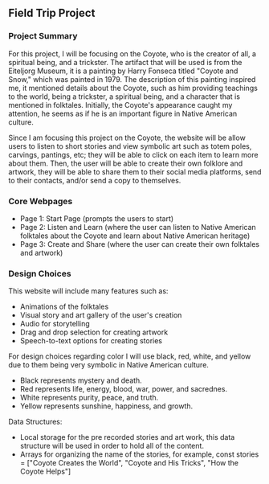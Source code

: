 ## Field Trip Project
### Project Summary 
For this project, I will be focusing on the Coyote, who is the creator of all, a spiritual being, and a trickster. The artifact that will be used is from the Eiteljorg Museum, it is a painting by Harry Fonseca titled "Coyote and Snow," which was painted in 1979. The description of this painting inspired me, it mentioned details about the Coyote, such as him providing teachings to the world, being a trickster, a spiritual being, and a character that is mentioned in folktales. Initially, the Coyote's appearance caught my attention, he seems as if he is an important figure in Native American culture.

Since I am focusing this project on the Coyote, the website will be allow users to listen to short stories and view symbolic art such as totem poles, carvings, pantings, etc; they will be able to click on each item to learn more about them. Then, the user will be able to create their own folklore and artwork, they will be able to share them to their social media platforms, send to their contacts, and/or send a copy to themselves.

### Core Webpages
* Page 1: Start Page (prompts the users to start)
* Page 2: Listen and Learn (where the user can listen to Native American folktales about the Coyote and learn about Native American heritage)
* Page 3: Create and Share (where the user can create their own folktales and artwork)

### Design Choices 
This website will include many features such as:
* Animations of the folktales
* Visual story and art gallery of the user's creation
* Audio for storytelling
* Drag and drop selection for creating artwork
* Speech-to-text options for creating stories

For design choices regarding color I will use black, red, white, and yellow due to them being very symbolic in Native American culture. 
* Black represents mystery and death.
* Red represents life, energy, blood, war, power, and sacrednes.
* White represents purity, peace, and truth.
* Yellow represents sunshine, happiness, and growth.

Data Structures:
* Local storage for the pre recorded stories and art work, this data structure will be used in order to hold all of the content. 
* Arrays for organizing the name of the stories, for example, const stories = ["Coyote Creates the World", "Coyote and His Tricks", "How the Coyote Helps"]